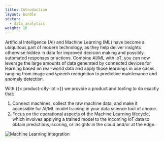 ```yaml
---
title: Introduction
layout: bundle
sector:
  - data_analytics
weight: 10
---
```


Artificial Intelligence (AI) and Machine Learning (ML) have become a ubiquitous part of modern technology, as they help deliver insights otherwise hidden in data for improved decision making and possibly automated responses or actions. Combine AI/ML with IoT, you can now leverage the large amounts of data generated by connected devices for learning based on real-world data and apply those learnings in use cases ranging from image and speech recognition to predictive maintenance and anomaly detection. 

With {{< product-c8y-iot >}} we provide a product and tooling to do exactly that:  

1. Connect machines, collect the raw machine data, and make it accessible for AI/ML model training in your data science tool of choice.
2. Focus on the operational aspects of the Machine Learning lifecycle, which involves applying a trained model to the incoming IoT data to obtain predictions, scoring, or insights in the cloud and/or at the edge.  

![Machine Learning integration](/images/machine-learning-guide/machine-learning-integration.png)
